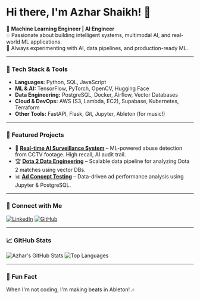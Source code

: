 # Hi there, I'm Azhar Shaikh! 👋

🚀 **Machine Learning Engineer | AI Engineer**  
💡 Passionate about building intelligent systems, multimodal AI, and real-world ML applications.  
📍 Always experimenting with AI, data pipelines, and production-ready ML.

---

### 🔧 Tech Stack & Tools

- **Languages:** Python, SQL, JavaScript
- **ML & AI:** TensorFlow, PyTorch, OpenCV, Hugging Face
- **Data Engineering:** PostgreSQL, Docker, Airflow, Vector Databases
- **Cloud & DevOps:** AWS (S3, Lambda, EC2), Supabase, Kubernetes, Terraform
- **Other Tools:** FastAPI, Flask, Git, Jupyter, Ableton (for music!)

---

### 📌 Featured Projects

- 🎥 **[Real-time AI Surveillance System](#)** – ML-powered abuse detection from CCTV footage. High recall, AI audit trail.
- 🏆 **[Dota 2 Data Engineering](#)** – Scalable data pipeline for analyzing Dota 2 matches using vector DBs.
- 📊 **[Ad Concept Testing](#)** – Data-driven ad performance analysis using Jupyter & PostgreSQL.

---

### 🔗 Connect with Me

[![LinkedIn](https://img.shields.io/badge/LinkedIn-%230077B5.svg?style=for-the-badge&logo=linkedin&logoColor=white)](https://www.linkedin.com/in/azhar-shaikh-b61892137/)
[![GitHub](https://img.shields.io/badge/GitHub-%23121011.svg?style=for-the-badge&logo=github&logoColor=white)](https://github.com/rahzaazhar)

---

### 📈 GitHub Stats

![Azhar's GitHub Stats](https://github-readme-stats.vercel.app/api?username=rahzaazhar&show_icons=true&theme=radical)
![Top Languages](https://github-readme-stats.vercel.app/api/top-langs/?username=rahzaazhar&layout=compact&theme=radical)

---

### 🎵 Fun Fact
When I'm not coding, I'm making beats in Ableton! 🎶
